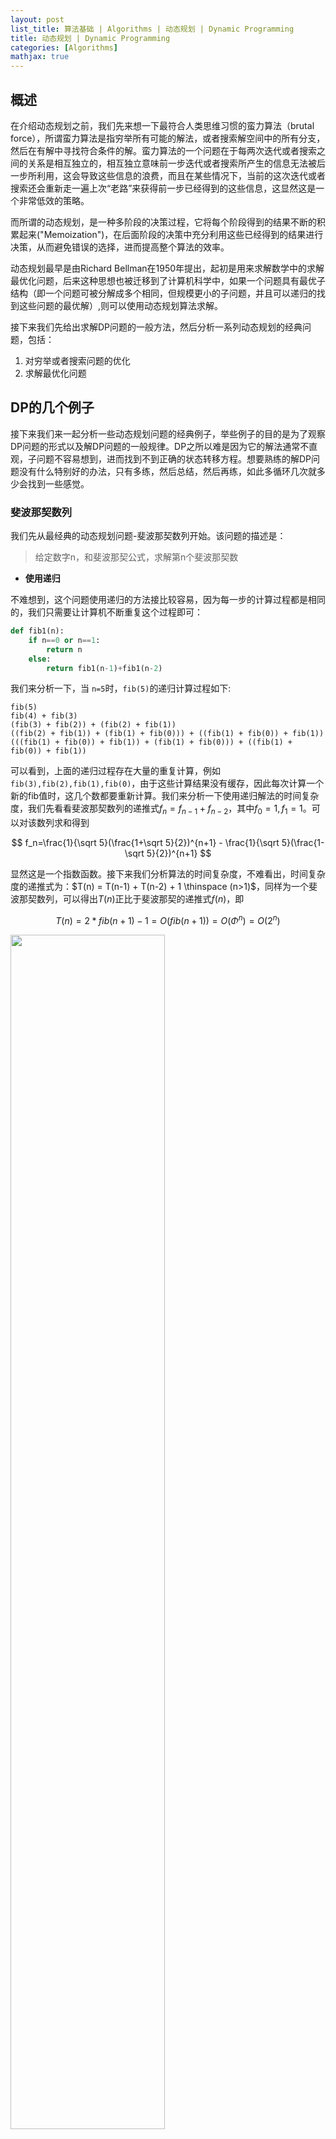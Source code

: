 ```yaml
---
layout: post
list_title: 算法基础 | Algorithms | 动态规划 | Dynamic Programming
title: 动态规划 | Dynamic Programming
categories: [Algorithms]
mathjax: true
---
```


## 概述

在介绍动态规划之前，我们先来想一下最符合人类思维习惯的蛮力算法（brutal force），所谓蛮力算法是指穷举所有可能的解法，或者搜索解空间中的所有分支，然后在有解中寻找符合条件的解。蛮力算法的一个问题在于每两次迭代或者搜索之间的关系是相互独立的，相互独立意味前一步迭代或者搜索所产生的信息无法被后一步所利用，这会导致这些信息的浪费，而且在某些情况下，当前的这次迭代或者搜索还会重新走一遍上次“老路”来获得前一步已经得到的这些信息，这显然这是一个非常低效的策略。

而所谓的动态规划，是一种多阶段的决策过程，它将每个阶段得到的结果不断的积累起来("Memoization")，在后面阶段的决策中充分利用这些已经得到的结果进行决策，从而避免错误的选择，进而提高整个算法的效率。

动态规划最早是由Richard Bellman在1950年提出，起初是用来求解数学中的求解最优化问题，后来这种思想也被迁移到了计算机科学中，如果一个问题具有最优子结构（即一个问题可被分解成多个相同，但规模更小的子问题，并且可以递归的找到这些问题的最优解）,则可以使用动态规划算法求解。

接下来我们先给出求解DP问题的一般方法，然后分析一系列动态规划的经典问题，包括：

1. 对穷举或者搜索问题的优化
2. 求解最优化问题

## DP的几个例子

接下来我们来一起分析一些动态规划问题的经典例子，举些例子的目的是为了观察DP问题的形式以及解DP问题的一般规律。DP之所以难是因为它的解法通常不直观，子问题不容易想到，进而找到不到正确的状态转移方程。想要熟练的解DP问题没有什么特别好的办法，只有多练，然后总结，然后再练，如此多循环几次就多少会找到一些感觉。

### 斐波那契数列

我们先从最经典的动态规划问题-斐波那契数列开始。该问题的描述是：

> 给定数字n，和斐波那契公式，求解第n个斐波那契数

- **使用递归**

不难想到，这个问题使用递归的方法接比较容易，因为每一步的计算过程都是相同的，我们只需要让计算机不断重复这个过程即可：

```python
def fib1(n):
    if n==0 or n==1:
        return n
    else:
        return fib1(n-1)+fib1(n-2)
```
我们来分析一下，当 `n=5`时，`fib(5)`的递归计算过程如下:

```
fib(5)
fib(4) + fib(3)
(fib(3) + fib(2)) + (fib(2) + fib(1))
((fib(2) + fib(1)) + (fib(1) + fib(0))) + ((fib(1) + fib(0)) + fib(1))
(((fib(1) + fib(0)) + fib(1)) + (fib(1) + fib(0))) + ((fib(1) + fib(0)) + fib(1))
```
可以看到，上面的递归过程存在大量的重复计算，例如`fib(3),fib(2),fib(1),fib(0)`，由于这些计算结果没有缓存，因此每次计算一个新的fib值时，这几个数都要重新计算。我们来分析一下使用递归解法的时间复杂度，我们先看看斐波那契数列的递推式$f_n = f_{n-1} + f_{n-2}$，其中$f_0=1, f_1 = 1$。可以对该数列求和得到

$$
f_n=\frac{1}{\sqrt 5}(\frac{1+\sqrt 5}{2})^{n+1} - \frac{1}{\sqrt 5}(\frac{1- \sqrt 5}{2})^{n+1}
$$

显然这是一个指数函数。接下来我们分析算法的时间复杂度，不难看出，时间复杂度的递推式为：$T(n) = T(n-1) + T(n-2) + 1 \thinspace (n>1)$，同样为一个斐波那契数列，可以得出$T(n)$正比于斐波那契的递推式$f(n)$，即

$$T(n) = 2 * fib(n+1)-1 = O(fib(n+1)) = O(\Phi^n) = O(2^n)$$

<img src="{{site.baseurl}}/assets/images/2007/09/fib-1.png" width="70%"/>

显然它的时间复杂度递推式也是只呈指数级增长的，这类量级的算法在实际应用中显然是不适用的，实际测试可发现当`n>60`时，算法运行时间将变成秒级。

- **使用递归+Memoization**

可以看到，使用简单的递归的一个比较大的问题是存在大量的重复运算，因此一个简单的优化是对中间计算的结果进行缓存（memoization），整个计算过程还是递归向下的

```python
#Recursion + Memoization
def fib2(n,memo):
    if n in memo:
        return memo[n]
    else:
        if n==0 or n==1:
            return n
        else:
            v = fib2(n-1,memo)+fib2(n-2,memo)
            memo[n] = v
            return v
```
引入缓存后，计算得到效率大大提升。我们再来分析下时间复杂度，读缓存需要$O(1)$的时间，fib序列中的每一项只计算一次，共需要$O(n)$时间，因此最后时间复杂度变成了：

$$
T(n) = O(n)+O(1) = O(n)
$$

- **使用迭代**

另一个思路就是将上面的递归+memoization的解法改为迭代：

```python
#DP
def fib3(n):
    fib ={} 
    fib[0] = 0
    fib[1] = 1
    for i in range(2,n+1):
        fib[i] = fib[i-1]+fib[i-2]

    return fib[n]
```

改为迭代算法后，时间复杂度依然为$O(n)$，空间复杂度仅为$O(n)$。这种计算方式和使用递归+缓存的方式基本一致，不同的是计算方向，将递归这种自顶而下的计算方式改为了自底向上的迭代。也可以将其理解为是一种拓扑序列结构，项与项之间有依赖关系:

<img src="{{site.baseurl}}/assets/images/2007/09/fib-2.png" width="50%" style="margin-left:auto; margin-right:auto;display:block"/>


- 启发

斐波那契数列这个例子，给我们的一个启示是，缓存每一步的计算结果的重要性，因此理解DP的一个角度为：

$$
DP \approx Recursion + Memoization
$$

但这个例子也会给人造成一种错觉，即DP就是在原来算法的基础上增加缓存即可。就这个例子而言，确实是这样，不过动态规划的思想远不止增加缓存这么简单，在接下来的几个例子中，我们将会看到DP的其它应用。

### [两点间路径(Unique Paths)](https://leetcode.com/problems/unique-paths/description/)

> A robot is located at the top-left corner of a m x n grid (marked 'Start' in the diagram below).The robot can only move either down or right at any point in time. The robot is trying to reach the bottom-right corner of the grid (marked 'Finish' in the diagram below).How many possible unique paths are there?

<img src="{{site.baseurl}}/assets/images/2007/09/dp-1.png">

上面问题是说，在一个`m x n`的棋盘上（n行，m列），在每一个格子上只能向右或者向下两种走法，那么从`start`(左上角)走到`finish`(右下角)有几种不同的走法？如上面例子中，到达`end`的路径有三条，分别是:

```
1. Right -> Right -> Down
2. Right -> Down -> Right
3. Down -> Right -> Right
```

- **蛮力算法**

首先想到的是使用蛮力算法，类似走迷宫，搜索可抵达边界的每条路径，当搜走到右下角时，记作一次发现，将每次发现的次数计起来即可得到最终解。由之前介绍的深搜+回溯的思路，不难得出穷举的解法：

1. 先一直向右走，走到边界回溯后向下
2. 重复上述过程

```cpp
//m列，n行，起点pt = {1,1}, 终点target = {m,n} , num用来收集结果
void dfs(int m, int n, pair<int,int>& pt, pair<int,int>& target, int& num ){
    //走到边界
    if(pt.second > n || pt.first > m){
        return ;
    }
    //走到右下角
    if(pt.first == target.first && pt.second == target.second){
        num ++;
        return;
    }
    //向右前进
    pt.second += 1;
    dfs(m,n,pt,target,num);
    pt.second -= 1;
    
    //向下前进
    pt.first += 1;
    dfs(m,n,pt,target,num);
    pt.first -= 1;
}
int uniquePaths(int m, int n) {
    pair<int,int> pt = {1,1};
    pair<int,int> target = {m,n};
    int num = 0;
    dfs(m,n,pt,target,num);
    return num;
}


dfs(m,n,{1,1},{m,n},num);
```
上述解法的确能够穷举出所有到达右下角的路径，然而效率确非常低。不难看出，上述算法是一种正向的，符合人类直觉的思考方式，即从起点出发穷举所有到达终点的可能性。我们来分析一下其时间复杂度，假设$m=3,n=2$，字母$R$表示向右走，字母$B$表示向下走，左上角为用`start`表示，右下角为`end`表示，则生成的递归树为：

<img src="{{site.baseurl}}/assets/images/2007/09/dp-2.png" style="margin-left:auto; margin-right:auto;display:block">

上述递归树可以看出，在所有的叶节点中，只有3个是有效的，其余的均为无效搜索。从某一点出发均有两条路径，因此算法的时间复杂度是呈几何级数增长的

$$
T(n) = 2T(n-1) ∝ O(2^n)
$$

- **使用DP**

使用动态规划该如何思考这个问题呢，首先想到的是，能否和上个例子一样使用缓存，但是对于这个问题，由于每次搜索的路径都不同，不存在重复计算，因此缓存没有用。这时我们需要转变思路，寻找反直觉的方式，比如尝试从终点开始向前递推，则思路或许会被打开。

从终点出发，问题将简化成：“如果要到达`end`，需要先到达`(x,m-1)`，或者到达`(n-1,y)`，那么到达`end`的路径数就等于到达`(x,m-1)`加上到达`(n-1,y)`的路径数”。同理，对每个点均可应用上述条件，则可得出状态转移方程：

$$
dp(x,y) = dp(x-1, y) + dp(x, y-1)
$$

以`m=3,n=3`为例，则到达每个点的路径数为：

```cpp
/*
m=3, n=3
---------------
| 0 |  1 |  1 |
|---|----|----|
| 1 |  2 |  3 |
|---|----|----|
| 1 |  3 |  6 |
---------------
*/
int uniquePaths(int m, int n) {
    if(m == 0 || n == 0){
        return 0;
    }
    if( m == 1 || n == 1){
        return 1;
    }
    vector<vector<int>> dp(n,vector<int>(m,1));
    for(int x=1;x<n;x++){
        for(int y=1; y<m; y++){
            dp[x][y] = dp[x-1][y] + dp[x][y-1];
        }
    }
    return dp[n-1][m-1];
}
```
通过DP我们将一个时间复杂度为指数级的蛮力算法转化成了一个N平方时间复杂度的算法，性能得到了一定的提升

- 启发

这个例子给我们的启发是：使用DP可以优化蛮力算法，如果说蛮力的搜索算法是从“源头”出发的正向过程，那么DP的思路则是从“终局”出发的反向过程。这里所谓的反向是指从终点向前推进，将“终局”问题化成与之相等价的，规模更小的子问题。因此，当我们遇到需要蛮力解决的搜索问题时，不妨试着从后向前想，看能否找到突破口。但需要注意的是，不是所有的DP问题都是由终点向原点递推，递推方式取决于子问题的划分方式。


### [最长上升子序列(LIS)](https://leetcode.com/problems/longest-increasing-subsequence/description/)

求解上升子序列是另一个动态规划中比较经典的NP问题，问题如下：

> 一个数的序列ai，当a1 < a2 < ... < aS的时候，我们称这个序列是上升的。对于给定的一个序列(a1, a2, ..., aN)，我们可以得到一些上升的子序列(ai1, ai2, ..., aiK)，这里1 <= i1 < i2 < ... < iK <= N。比如，对于序列(5,7,4,-3,9,1,10,4,5,8,9,3)，有它的一些上升子序列，如(5, 7), (-3, 1, 4)等等。这些子序列中最长的长度是6，比如子序列(-3,1,4,5,8,9)。你的任务，就是对于给定的序列，求出最长上升子序列的长度。

1. 将原问题拆解成若干个子问题
    
    按照DP解题的思路，第一步还是划分子问题，这次的子问题相对来说还比较好想出来，即原问题是求解整个序列的LIS长度，那么子问题可以定义为求解某个子序列的LIS长度。为了存放每个子序列的LIS长度，我们需要一个数组`L`，其中`L[i]`用来存放每个子序列的LIS长度值。

2. 尝试计算`L[i]`

    虽然我们知道了子问题的大概模样，但是对子问题的很多细节还不是很清楚，比如：（1）如何划分子序列？（2) 子序列的LIS值`L[i]`怎么计算？（3）得到子序列的LIS值后，这个值和原序列的LIS值有什么对应关系？为了解答这些问题，我们不妨从第一个字符开始向后搜索。假设子序列为`a[0..i]`，`L[i]`表示到第前`i`个字符（包括`a[i]`）前的LIS长度值，接下来我们我们可以来观察一下`L[i]`的值：

    ```shell
    a[i] = | 5 | 
    L[i] = | 1 |                //LIS: 5
    a[i] = | 5 | 7 |
    L[i] = | 1 | 2 |            //LIS: 5,7
    a[i] = | 5 | 7 | 4 |
    L[i] = | 1 | 2 | 2 |        //LIS: 5,7
    a[i] = | 5 | 7 | 4 | -3 | 
    L[i] = | 1 | 2 | 2 |  2 |   //LIS: 5,7
    a[i] = | 5 | 7 | 4 | -3 | 9 |
    L[i] = | 1 | 2 | 2 | 2  | 3 |  //LIS: 5,7,9

    ...

    a[i] = | 5 | 7 | 4 | -3| 9 | 1 | 10 | 4 | 5 | 8 | 
    L[i] = | 1 | 2 | 2 | 2 | 3 | 3 | 4  | 4 | 4 | ? | //LIS: 5,7,9,10      
    ```
    此时当`a[i]=8`时，根据我们追踪的LIS序列，8<10， 因此LIS不应该追加，但此时我们发现LIS不止一个，除了`5,7,9,10`之外，还有另一个`-3,1,4,5`，而8可以附加在该LIS之后，新的LIS序列变成了`-3,1,4,5,8`，如下图所示：

    ```shell
    a[i] = | 5 | 7 | 4 | -3| 9 | 1 | 10 | 4 | 5 | 8 |
    L[i] = | 1 | 2 | 2 | 2 | 3 | 3 | 4  | 4 | 4 | 5 | // LIS2: -3,1,4,5,8
    ```

    接下来`a[i]=9`，我们发现之前的`5,7,9,10`不满足条件，而新发现的`-3,1,4,5,8`可以继续追加，因此接下来我们只需要维护`-3,1,4,5,8,9`，如下图所示：

    ```shell
    a[i] = | 5 | 7 | 4 | -3| 9 | 1 | 10 | 4 | 5 | 8 | 9 |         
    L[i] = | 1 | 2 | 2 | 2 | 3 | 3 | 4  | 4 | 4 | 5 | 6 | //LIS2: -3,1,4,5,8,9
    ```

    到这里，我们似乎发现了一个问题，最新得到的`-3,1,4,5`这个序列并不是我们最开始跟踪的LIS序列，而是我们无意之间发现的，假设序列`a[i]`继续扩展，可能又有我们没有跟踪的`LIS`比目前这个解更优。因此，想要保证不漏掉可能的最优解，我们不能只选定一个LIS进行跟踪，而是需要动态的计算出当前位置的最优LIS。
    
    如何才能得到`a[i]`位置的最优LIS呢？我们先来思考一下为什么前面会漏掉`[-3,1,4,5]`这个最优解。不难想到，原先的逻辑是拿`a[i]`和LIS序列的末尾进行比较，如果`a[i]`大，则追加到LIS序列后面，但是如果`a[i]`小呢？上面的推导并没有考虑这种情况，实际上当`a[i]`小于LIS末尾元素时，仍有可能产生一个以`a[i]`结尾的新的LIS。该LIS要优于原LIS。

    举个例子，上面数组中在`a[7]=4`之前的（包括`a[7]`）LIS序列有`[5,7,9,10]`和`[-3,1,4]`，根据最优原则，显然`[5,7,9,10]`为最优解。接着当`a[8]`出现时，LIS序列变为了`[5,7,9,10]`和`[-3,1,4,5]`，根据最优解原则，由于二者长度相同，末尾最小的一个最优，因此最优的LIS变成了`[-3,1,4,5]`。

    这个例子可以看出，一个数组的LIS最优解是在不断在变化的，为了选出最优解则需要计算所有以<mark><code>a[i]</code>结尾</mark>的全部LIS序列，然后选出`a[i]`位置上最优的一个解，更新到`L[i]`，我们只需要不断循环这个过程，直到数组末尾即可找到最优的LIS序列。

    上面过程有些烧脑，此时可以停下来，再想一遍上述过程，如果想通了，我们可以接下来再重新推导一遍`L[i]`。


3. 再次尝试计算`L[i]`
    
    如果理解了上面的逻辑，接下来我们需要重新梳理一下子问题的定义，<mark>即对任意以<code>a[i]</code>结尾的子序列，找到所有LIS序列，并从中找到最优的一个；所谓最优是指：（1）长度最长 （2）同等长度下，末尾数字更小</mark>。

    接下来我们可以重新推演一遍`L[i]`:

    ```shell
    a[i] = | 5 | 
    L[i] = | 1 |                //LIS: 5
    a[i] = | 5 | 7 |
    L[i] = | 1 | 2 |            //LIS: 5,7
    a[i] = | 5 | 7 | 4 |
    L[i] = | 1 | 2 | 1 |        //以4结尾的LIS只有4自己
    a[i] = | 5 | 7 | 4 | -3 | 
    L[i] = | 1 | 2 | 1 |  1 |   //以-3结尾的LIS只有-3自己
    a[i] = | 5 | 7 | 4 | -3 | 9 |
    L[i] = | 1 | 2 | 1 |  1 | 3 |  //以9结尾的最优LIS为[5,7,9]

    ...

    a[i] = | 5 | 7 | 4 | -3| 9 | 1 | 10 | 4 | 5 | 8 | 
    L[i] = | 1 | 2 | 1 | 1 | 3 | 2 | 4  | 3 | 4 | ? | 
    ```
    
    此时又到了`a[i]=8`的位置，这时`L[i]`的值应该为多少呢？按照子问题的定义，需要找到以8为结尾的最优LIS，显然以9或10结尾的最优LIS是不能追加8的，因此刨除9，10候选剩下的`L[i]`中最大的是`L[8]=4`，此时`a[8]=5`，可以追加8，因此`a[i]=8`位置的最优LIS长度为`5`，即`L[9]=5`

- 确定递推公式

    通过上面的推演，我们现在可以很容易的写出`L[i]`的递推公式了。对于任意的`L[i]`我们需要做两件事：

    1. 找到在`a[0..i-1]`中需要比`a[i]`小的数
    2. 在这些数中找到对应的`L[i]`的值最大的`x = max(L[0..i-1])`，则`L[i]`的值为`x+1`

    在得到完整的`L[i]`数组后，题目的最终解即为`max(L)`。代码如下：


    ```python
    def lis(self, nums):

        n = len(nums)
        if n == 0:
            return 0
        if n == 1:
            return 1
        
        l = [0]*n;
        l[0]=1
        
        for i in range(1,n):
            tmp = 0
            for j in range(0,i):
                if nums[j] < nums[i] and l[j] > tmp:
                    tmp = l[j]
            
            l[i] = tmp + 1
                
        return max(l)
    ```


## DP问题总结

1. 将原问题分解为子问题
    - 把原问题分解为若干个子问题，子问题和原问题形式相同或类似，只不过规模变小了。子问题解决，原问题即解决
    - 子问题的解<mark>可以缓存</mark>，所以每个子问题只需要求解一次

2. 确定状态
    - 将和子问题相关的各个变量的一组取值，称之为一个`状态`，一个`状态`对应于一个或多个子问题，所谓某个`状态`下的`值`，就是这个状态所对应的子问题的`解`
    - 所有`状态`的集合，构成问题的`状态空间`。状态空间的大小解解决问题的时间复杂度直接相关。整个问题的时间复杂度是<mark>状态数目乘以每个状态所需要的时间</mark>
    - 经常碰到的情况是，K个整型变量能够成一个状态。如果这个K个整型变量的取值范围分别是`N1,N2,...,Nk`，那么，我们就可以用一个K维数组`array[N1][N2]...[Nk]`来存储各个状态的`值`。这个`值`未必是一个整数或浮点数，也可以是一个复杂的数据结构
3. 确定一些初始状态（边界状态）的值
4. 确定状态转移方程
    - 找到不同状态之间如何迁移-即如何从一个或多个值已知的状态，求出另一个状态的值。状态的迁移可以用递推公式表示，递推公式也可被称作<mark>状态转移方程</mark>
        - 递推公式可以从前往后推导，也可以从后向前推导 
    - 当选取的状态，难以进行递推时（分解出的子问题和原问题形式不一样，或不具有无后效性），考虑将状态<mark>增加限制条件后分类细化，即增加维度</mark>，然后在新的状态上尝试递推

### LeetCode中的DP问题

- [53. Maximum Subarray](https://leetcode.com/problems/maximum-subarray/description/)
- [62. Unique Paths](https://leetcode.com/problems/unique-paths/description/)


## Resources

- [MIT 6.006 Introduction to Algorithms, Fall 2011](https://www.youtube.com/watch?v=OQ5jsbhAv_M&t=1952s)
- [MIT 6.046J Design and Analysis of Algorithms, Spring 2015](https://www.youtube.com/watch?v=Tw1k46ywN6E)
- [CS106B-Stanford-YouTube](https://www.youtube.com/watch?v=NcZ2cu7gc-A&list=PLnfg8b9vdpLn9exZweTJx44CII1bYczuk)
- [Algorithms-Stanford-Cousera](https://www.coursera.org/learn/algorithms-divide-conquer/home/welcome)
- [算法与数据结构-1-北大-Cousera](https://www.coursera.org/learn/shuju-jiegou-suanfa/home/welcome)
- [算法与数据结构-2-北大-Cousera](https://www.coursera.org/learn/gaoji-shuju-jiegou/home/welcome)
- [算法与数据结构-1-清华-EDX](https://courses.edx.org/courses/course-v1:TsinghuaX+30240184.1x+3T2017/course/)
- [算法与数据结构-2-清华-EDX](https://courses.edx.org/courses/course-v1:PekingX+04833050X+1T2016/course/)
- [算法设计与分析-1-北大-Cousera](https://www.coursera.org/learn/algorithms/home/welcome)
- [算法设计与分析-2-北大-EDX](https://courses.edx.org/courses/course-v1:PekingX+04833050X+1T2016/course/)